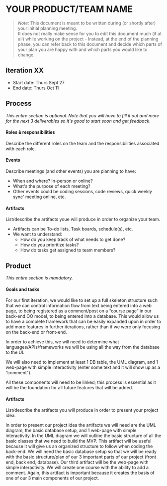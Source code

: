 # YOUR PRODUCT/TEAM NAME

 > _Note:_ This document is meant to be written during (or shortly after) your initial planning meeting.     
 > It does not really make sense for you to edit this document much (if at all) while working on the project - Instead, at the end of the planning phase, you can refer back to this document and decide which parts of your plan you are happy with and which parts you would like to change.


## Iteration XX

 * Start date: Thurs Sept 27
 * End date: Thurs Oct 11

## Process

_This entire section is optional. Note that you will have to fill it out and more for the next 3 deliverables so it's good to start soon and get feedback._ 

#### Roles & responsibilities

Describe the different roles on the team and the responsibilities associated with each role.

#### Events

Describe meetings (and other events) you are planning to have:

 * When and where? In-person or online?
 * What's the purpose of each meeting?
 * Other events could be coding sessions, code reviews, quick weekly sync' meeting online, etc.

#### Artifacts

List/describe the artifacts youe will produce in order to organize your team.       

 * Artifacts can be To-do lists, Task boards, schedule(s), etc.
 * We want to understand:
   * How do you keep track of what needs to get done?
   * How do you prioritize tasks?
   * How do tasks get assigned to team members?


## Product

_This entire section is mandatory._

#### Goals and tasks

 For our first iteration, we would like to set up a full skeleton structure such that we can control information flow from text being entered into a web page, to being registered as a comment/post on a “course page” in our back-end OO model, to being entered into a database. This would allow us to have a complete framework that can be easily expanded upon in order to add more features in further iterations, rather than if we were only focusing on the back-end or front-end.

In order to achieve this, we will need to determine what languages/APIs/frameworks we will be using all the way from the database to the UI.

We will also need to implement at least 1 DB table, the UML diagram, and 1 web-page with simple interactivity (enter some text and it will show up as a “comment”).

All these components will need to be linked; this process is essential as it will be the foundation for all future features that will be added.


#### Artifacts

List/describe the artifacts you will produce in order to present your project idea.

In order to present our project idea the artifacts we will need are the UML diagram, the basic database setup, and 1 web-page with simple interactivity.  In the UML diagram we will outline the basic structure of all the basic classes that we need to build the MVP.  This artifact will be useful because it will give us an organized structure to follow when coding the back-end.  We will need the basic database setup so that we will be ready with the basic structure/plan of our 3 important parts of our project (front end, back end, database).  Our third artifact will be the web-page with simple interactivity.  We will create one course with the ability to add a comment.  Again, this artifact is important because it creates the basis of one of our 3 main components of our project. 

 
